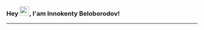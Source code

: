 ### Hey <img src="https://media.giphy.com/media/hvRJCLFzcasrR4ia7z/giphy.gif" width="25px">, I'am Innokenty Beloborodov!
<hr>
